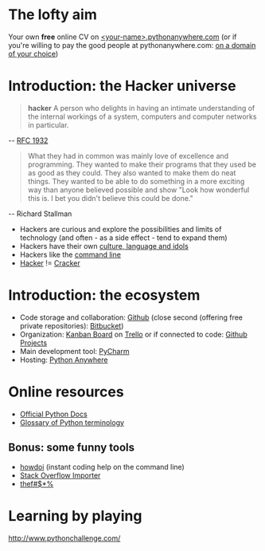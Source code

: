 # The lofty aim

Your own **free** online CV on [\<your-name\>.pythonanywhere.com](http://obestwalter.pythonanywhere.com/) (or if you're willing to pay the good people at pythonanywhere.com: [on a domain of your choice](https://help.pythonanywhere.com/pages/OwnDomains/))

# Introduction: the Hacker universe

> **hacker**
> A person who delights in having an intimate understanding of the internal workings of a system, computers and computer networks in particular.

-- [RFC 1932](https://tools.ietf.org/html/rfc1392)

> What they had in common was mainly love of excellence and programming. They wanted to make their programs that they used be as good as they could. They also wanted to make them do neat things. They wanted to be able to do something in a more exciting way than anyone believed possible and show "Look how wonderful this is. I bet you didn't believe this could be done."

-- Richard Stallman

* Hackers are curious and explore the possibilities and limits of technology (and often - as a side effect - tend to expand them)
* Hackers have their own [culture, language and idols](http://www.catb.org/jargon/html/)
* Hackers like the [command line](http://cristal.inria.fr/~weis/info/commandline.html)
* [Hacker](https://en.wikipedia.org/wiki/Hackers:_Heroes_of_the_Computer_Revolution) != [Cracker](http://www.catb.org/jargon/html/crackers.html)

#  Introduction: the ecosystem

* Code storage and collaboration: [Github](https://github.com) (close second (offering free private repositories): [Bitbucket](https://bitbucket.org))
* Organization: [Kanban Board](https://en.wikipedia.org/wiki/Kanban_board) on [Trello](https://trello.com/b/vywwuncS/ci-for-salt-vagrant-windows) or if connected to code: [Github Projects](https://github.com/obestwalter/codecats-cv/projects/1)
* Main development tool: [PyCharm](https://www.jetbrains.com/pycharm)
* Hosting: [Python Anywhere](https://pythonanywhere.com)

# Online resources

* [Official Python Docs](https://docs.python.org/3.5/tutorial/)
* [Glossary of Python terminology](https://docs.python.org/3.5/glossary.html#glossary)

## Bonus: some funny tools

* [howdoi](https://github.com/gleitz/howdoi) (instant coding help on the command line)
* [Stack Overflow Importer](https://github.com/drathier/stack-overflow-import)
* [thef#$*%](https://github.com/nvbn/thefuck)

# Learning by playing

http://www.pythonchallenge.com/
